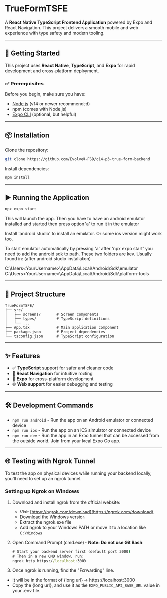 # TrueFormTSFE

A **React Native TypeScript Frontend Application** powered by Expo and React Navigation. This project delivers a smooth mobile and web experience with type safety and modern tooling.

---

## 🚀 Getting Started

This project uses **React Native**, **TypeScript**, and **Expo** for rapid development and cross-platform deployment.

### ✅ Prerequisites

Before you begin, make sure you have:

- [Node.js](https://nodejs.org/) (v14 or newer recommended)
- npm (comes with Node.js)
- [Expo CLI](https://docs.expo.dev/workflow/expo-cli/) (optional, but helpful)

---

## 📦 Installation

Clone the repository:

```bash
git clone https://github.com/EvolveU-FSD/c14-p3-true-form-backend
```

Install dependencies:

```bash
npm install
```

---

## ▶️ Running the Application

```bash
npx expo start
```

This will launch the app.
Then you have to have an android emulator installed and started then press option 'a' to run it in the emulator

Install 'android studio' to install an emulator.
Or some ios version might work too.

To start emulator automatically by pressing 'a' after 'npx expo start' you need to add the android sdk to path. These two folders are key. Usually found in: (after android studio installation)

C:\Users\<YourUsername>\AppData\Local\Android\Sdk\emulator
C:\Users\<YourUsername>\AppData\Local\Android\Sdk\platform-tools

---

## 📁 Project Structure

```
TrueFormTSFE/
├── src/
│   ├── screens/       # Screen components
│   ├── types/         # TypeScript definitions
│   └── ...
├── App.tsx            # Main application component
├── package.json       # Project dependencies
└── tsconfig.json      # TypeScript configuration
```

---

## ✨ Features

- ✅ **TypeScript** support for safer and cleaner code
- 🔄 **React Navigation** for intuitive routing
- 📱 **Expo** for cross-platform development
- 🌐 **Web support** for easier debugging and testing

---

## 🛠 Development Commands

- `npm run android` - Run the app on an Android emulator or connected device
- `npm run ios` - Run the app on an iOS simulator or connected device
- `npm run dev` - Run the app in an Expo tunnel that can be accessed from the outside world. Join from your local Expo Go app.

---

## 🌐 Testing with Ngrok Tunnel

To test the app on physical devices while running your backend locally, you'll need to set up an ngrok tunnel.

### Setting up Ngrok on Windows

1. Download and install ngrok from the official website:

   - Visit [https://ngrok.com/download](https://ngrok.com/download)
   - Download the Windows version
   - Extract the ngrok.exe file
   - Add ngrok to your Windows PATH or move it to a location like `C:\Windows`

2. Open Command Prompt (cmd.exe) - **Note: Do not use Git Bash**:
   ```cmd
   # Start your backend server first (default port 3000)
   # Then in a new CMD window, run:
   ngrok http https://localhost:3000
   ```
3. Once ngrok is running, find the "Forwarding" line.

- It will be in the format of {long url} -> https://localhost:3000
- Copy the {long url}, and use it as the `EXPO_PUBLIC_API_BASE_URL` value in your .env file.
